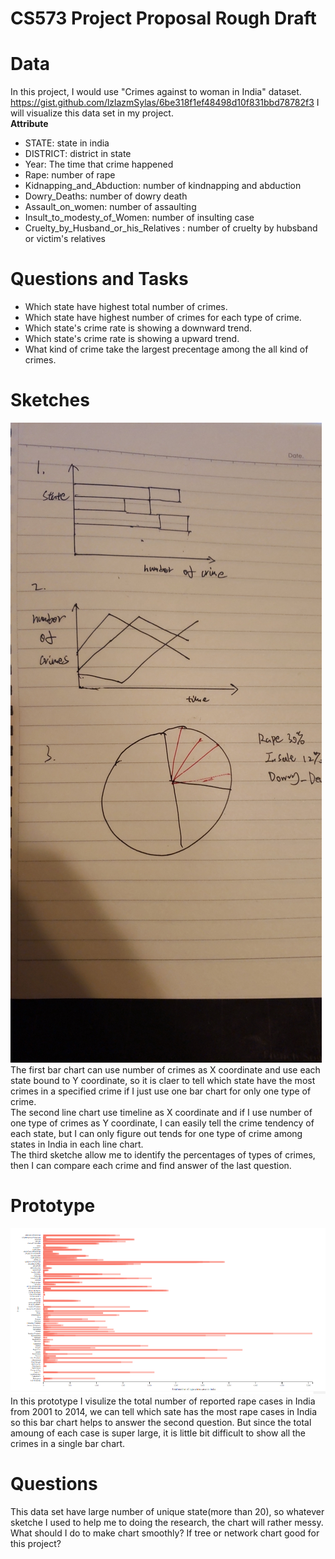 # CS573 Project Proposal Rough Draft

# Data
In this project, I would use "Crimes against to woman in India" dataset. https://gist.github.com/lzlazmSylas/6be318f1ef48498d10f831bbd78782f3
I will visualize this data set in my project.  
**Attribute**  
- STATE: state in india  
- DISTRICT: district in state  
- Year: The time that crime happened  
- Rape: number of rape  
- Kidnapping_and_Abduction:  number of kindnapping and abduction
- Dowry_Deaths:  number of dowry death
- Assault_on_women:  number of assaulting
- Insult_to_modesty_of_Women:  number of insulting case
- Cruelty_by_Husband_or_his_Relatives : number of cruelty by hubsband or victim's relatives
# Questions and Tasks
- Which state have highest total number of crimes.
- Which state have highest number of crimes for each type of crime.
- Which state's crime rate is showing a downward trend.
- Which state's crime rate is showing a upward trend.
- What kind of crime take the largest precentage among the all kind of crimes.
# Sketches
![image](https://github.com/lzlazmSylas/CS573_Project_Proposal_Rough_Draft/blob/main/Sketchesjpg.jpg)  
The first bar chart can use number of crimes as X coordinate and use each state bound to Y coordinate, so it is claer to tell which state have the most crimes in a specified crime if I just use one bar chart for only one type of crime.  
The second line chart use timeline as X coordinate and if I use number of one type of crimes as Y coordinate, I can easily tell the crime tendency of each state, but I can only figure out tends for one type of crime among states in India in each line chart.  
The third sketche allow me to identify the percentages of types of crimes, then I can compare each crime and find answer of the last question.
# Prototype
![image](https://github.com/lzlazmSylas/CS573_Project_Proposal_Rough_Draft/blob/main/prototype.png)  
In this prototype I visulize the total number of reported rape cases in India from 2001 to 2014, we can tell which sate has the most rape cases in India so this bar chart helps to answer the second question. But since the total amoung of each case is super large, it is little bit difficult to show all the crimes in a single bar chart. 
# Questions
This data set have large number of unique state(more than 20), so whatever sketche I used to help me to doing the research, the chart will rather messy. What should I do to make chart smoothly? If tree or network chart good for this project?
